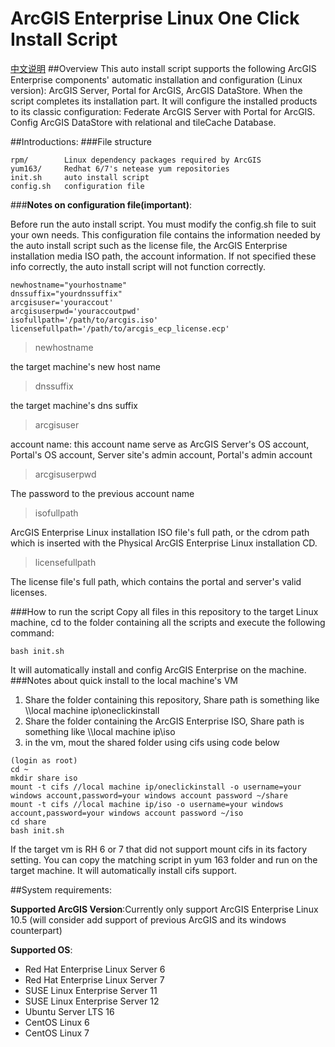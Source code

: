 # ArcGIS Enterprise Linux One Click Install Script
[中文说明](https://github.com/crazyxhz/ArcGIS-Enterprise-One-Click-Install/blob/master/README_CN.md)
##Overview
This auto install script supports the following ArcGIS Enterprise components' automatic installation and configuration (Linux version): ArcGIS Server, Portal for ArcGIS, ArcGIS DataStore. When the script completes its installation part. It will configure the installed products to its classic configuration: Federate ArcGIS Server with Portal for ArcGIS. Config ArcGIS DataStore with relational and tileCache Database.
 
##Introductions:
###File structure
```
rpm/		Linux dependency packages required by ArcGIS
yum163/		Redhat 6/7's netease yum repositories
init.sh		auto install script
config.sh	configuration file		
```

###**Notes on configuration file(important)**:

Before run the auto install script. You must modify the config.sh file to suit your own needs. This configuration file contains the information needed by the auto install script such as the license file, the ArcGIS Enterprise installation media ISO path, the account information. If not specified these info correctly, the auto install script will not function correctly.

```
newhostname="yourhostname"		
dnssuffix="yourdnssuffix"
arcgisuser='youraccout'
arcgisuserpwd='youraccoutpwd'
isofullpath='/path/to/arcgis.iso'
licensefullpath='/path/to/arcgis_ecp_license.ecp'
```
>newhostname

the target machine's new host name

>dnssuffix            

the target machine's dns suffix

>arcgisuser

account name: this account name serve as ArcGIS Server's OS account, Portal's OS account,  Server site's admin account, Portal's admin account

>arcgisuserpwd

The password to the previous account name

>isofullpath

ArcGIS Enterprise Linux installation ISO file's full path, or the cdrom path which is inserted with the Physical ArcGIS Enterprise Linux installation CD.

>licensefullpath

The license file's full path, which contains the portal and server's valid licenses.


###How to run the script
Copy all files in this repository to the target Linux machine, cd to the folder containing all the scripts and execute the following command:
```
bash init.sh
```
It will automatically install and config ArcGIS Enterprise on the machine. 
###Notes about quick install to the local machine's VM

 1. Share the folder containing this repository, Share path is something like \\\\local machine ip\oneclickinstall
 2. Share the folder containing the ArcGIS Enterprise ISO, Share path is something like \\\\local machine ip\iso
 3. in the vm, mout the shared folder using cifs using code below


```
(login as root)
cd ~
mkdir share iso
mount -t cifs //local machine ip/oneclickinstall -o username=your windows account,password=your windows account password ~/share
mount -t cifs //local machine ip/iso -o username=your windows account,password=your windows account password ~/iso
cd share
bash init.sh
```
If the target vm is RH 6 or 7 that did not support mount cifs in its factory setting. You can copy the matching script in yum 163 folder and run on the target machine. It will automatically install cifs support.


##System requirements:

**Supported ArcGIS Version**:Currently only support ArcGIS Enterprise Linux 10.5 (will consider add support of previous ArcGIS and its windows counterpart)


**Supported OS**:

 - Red Hat Enterprise Linux Server 6
 - Red Hat Enterprise Linux Server 7
 - SUSE Linux Enterprise Server 11
 - SUSE Linux Enterprise Server 12
 - Ubuntu Server LTS 16
 - CentOS Linux 6
 - CentOS Linux 7






